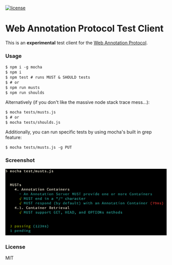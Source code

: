[![license](https://img.shields.io/github/license/bigbluehat/web-annotation-protocol-tester.svg?maxAge=2592000?style=flat-square)](https://github.com/bigbluehat/web-annotation-protocol-tester)

# Web Annotation Protocol Test Client

This is an **experimental** test client for the
[Web Annotation Protocol](https://www.w3.org/TR/annotation-protocol/).

### Usage

```
$ npm i -g mocha
$ npm i
$ npm test # runs MUST & SHOULD tests
$ # or
$ npm run musts
$ npm run shoulds
```

Alternatively (if you don't like the massive node stack trace mess...):

```
$ mocha tests/musts.js
$ # or
$ mocha tests/shoulds.js
```

Additionally, you can run specific tests by using mocha's built in grep feature:

```
$ mocha tests/musts.js -g PUT
```

### Screenshot

![pretty, right?](screenshot.png)

### License

MIT
